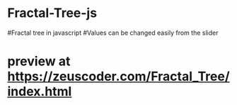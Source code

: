 # Fractal-Tree-js
#Fractal tree in javascript
#Values can be changed easily from the slider
# preview at https://zeuscoder.com/Fractal_Tree/index.html
